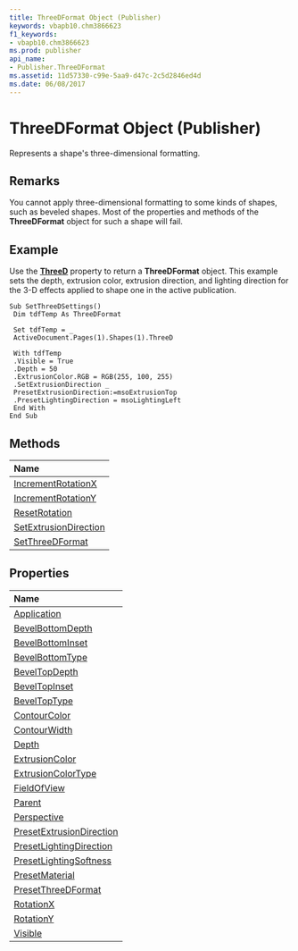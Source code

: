 ```yaml
---
title: ThreeDFormat Object (Publisher)
keywords: vbapb10.chm3866623
f1_keywords:
- vbapb10.chm3866623
ms.prod: publisher
api_name:
- Publisher.ThreeDFormat
ms.assetid: 11d57330-c99e-5aa9-d47c-2c5d2846ed4d
ms.date: 06/08/2017
---
```



# ThreeDFormat Object (Publisher)

Represents a shape's three-dimensional formatting.
 


## Remarks

You cannot apply three-dimensional formatting to some kinds of shapes, such as beveled shapes. Most of the properties and methods of the  **ThreeDFormat** object for such a shape will fail.
 

 

## Example

Use the  **[ThreeD](shape-threed-property-publisher.md)** property to return a **ThreeDFormat** object. This example sets the depth, extrusion color, extrusion direction, and lighting direction for the 3-D effects applied to shape one in the active publication.
 

 

```
Sub SetThreeDSettings() 
 Dim tdfTemp As ThreeDFormat 
 
 Set tdfTemp = _ 
 ActiveDocument.Pages(1).Shapes(1).ThreeD 
 
 With tdfTemp 
 .Visible = True 
 .Depth = 50 
 .ExtrusionColor.RGB = RGB(255, 100, 255) 
 .SetExtrusionDirection _ 
 PresetExtrusionDirection:=msoExtrusionTop 
 .PresetLightingDirection = msoLightingLeft 
 End With 
End Sub
```


## Methods



|**Name**|
|:-----|
|[IncrementRotationX](threedformat-incrementrotationx-method-publisher.md)|
|[IncrementRotationY](threedformat-incrementrotationy-method-publisher.md)|
|[ResetRotation](threedformat-resetrotation-method-publisher.md)|
|[SetExtrusionDirection](threedformat-setextrusiondirection-method-publisher.md)|
|[SetThreeDFormat](threedformat-setthreedformat-method-publisher.md)|

## Properties



|**Name**|
|:-----|
|[Application](threedformat-application-property-publisher.md)|
|[BevelBottomDepth](threedformat-bevelbottomdepth-property-publisher.md)|
|[BevelBottomInset](threedformat-bevelbottominset-property-publisher.md)|
|[BevelBottomType](threedformat-bevelbottomtype-property-publisher.md)|
|[BevelTopDepth](threedformat-beveltopdepth-property-publisher.md)|
|[BevelTopInset](threedformat-beveltopinset-property-publisher.md)|
|[BevelTopType](threedformat-beveltoptype-property-publisher.md)|
|[ContourColor](threedformat-contourcolor-property-publisher.md)|
|[ContourWidth](threedformat-contourwidth-property-publisher.md)|
|[Depth](threedformat-depth-property-publisher.md)|
|[ExtrusionColor](threedformat-extrusioncolor-property-publisher.md)|
|[ExtrusionColorType](threedformat-extrusioncolortype-property-publisher.md)|
|[FieldOfView](threedformat-fieldofview-property-publisher.md)|
|[Parent](threedformat-parent-property-publisher.md)|
|[Perspective](threedformat-perspective-property-publisher.md)|
|[PresetExtrusionDirection](threedformat-presetextrusiondirection-property-publisher.md)|
|[PresetLightingDirection](threedformat-presetlightingdirection-property-publisher.md)|
|[PresetLightingSoftness](threedformat-presetlightingsoftness-property-publisher.md)|
|[PresetMaterial](threedformat-presetmaterial-property-publisher.md)|
|[PresetThreeDFormat](threedformat-presetthreedformat-property-publisher.md)|
|[RotationX](threedformat-rotationx-property-publisher.md)|
|[RotationY](threedformat-rotationy-property-publisher.md)|
|[Visible](threedformat-visible-property-publisher.md)|

